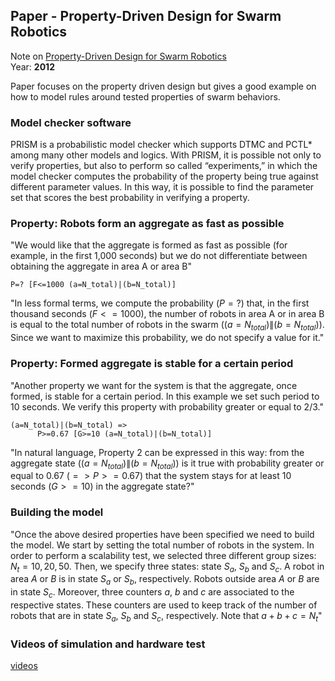 ## Paper - Property-Driven Design for Swarm Robotics
Note on [Property-Driven Design for Swarm Robotics](../Relevant%20Papers/Property-Driven%20Design%20for%20Swarm%20Robotics.pdf)  
Year: **2012**

Paper focuses on the property driven design but gives a good example on how to model rules around tested properties of swarm behaviors.

### Model checker software
PRISM is a probabilistic model checker which supports DTMC and PCTL* among many other models and logics. With PRISM, it is possible not only to verify properties, but also to perform so called “experiments,” in which the model checker computes the probability of the property being true against different parameter values. In this way, it is possible to find the parameter set that scores the best probability in verifying a property.

### Property: Robots form an aggregate as fast as possible
"We would like that the aggregate is formed as fast as possible (for example, in the first 1,000 seconds) but we do not differentiate between obtaining the aggregate in area A or area B"
```PRISM
P=? [F<=1000 (a=N_total)|(b=N_total)]
```

"In less formal terms, we compute the probability  $(P=?)$ that, in the first thousand seconds $(F<=1000)$, the number of robots in area A or in area B is equal to the total number of robots in the swarm $((a=N_{total})\|(b=N_{total}))$. Since we want to maximize this probability, we do not specify a value for it."

### Property: Formed aggregate is stable for a certain period
"Another property we want for the system is that the aggregate, once formed, is stable for a certain period. In this example we set such period to 10 seconds. We verify this property with probability greater or equal to 2/3."

```PRISM
(a=N_total)|(b=N_total) =>
      P>=0.67 [G>=10 (a=N_total)|(b=N_total)]
```

"In natural language, Property 2 can be expressed in this way: from the aggregate state $((a=N_{total})\|(b=N_{total}))$  is it true with probability greater or equal to 0.67 $(=> P>=0.67)$ that the system stays for at least 10 seconds $(G>=10)$ in the aggregate state?"

### Building the model
"Once the above desired properties have been specified we need to build the model. We start by setting the total number of robots in the system. In order to perform a scalability test, we selected three different group sizes: $N_t = 10, 20, 50.$ Then, we specify three states: state $S_a$, $S_b$ and $S_c$. A robot in area $A$ or $B$ is in state $S_a$ or $S_b$, respectively. Robots outside area $A$ or $B$ are in state $S_c$. Moreover, three counters $a$, $b$ and $c$ are associated to the respective states. These counters are used to keep track of the number of robots that are in state $S_a$, $S_b$ and $S_c$, respectively. Note that $a+b+c=N_t$"

### Videos of simulation and hardware test
[videos](https://iridia.ulb.ac.be/supp/IridiaSupp2011-018/)
